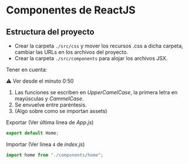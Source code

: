# Componentes de ReactJS

## Estructura del proyecto

- Crear la carpeta `./src/css` y mover los recursos .css a dicha carpeta, cambiar las URLs en los archivos del proyecto.
- Crear la carpeta `./src/components` para alojar los archivos JSX.

Tener en cuenta:

⚠ Ver desde el minuto 0:50

1. Las funciones se escriben en _UpperCamelCase_, la primera letra en mayúsculas y _CammelCase_.
2. Se envuelve entre paréntesis.
3. (Algo sobre como se importan assets)

Exportar (Ver última linea de _App.js_)

```js
export default Home;
```

Importar (Ver línea `4` de _index.js_)

```js
import home from "./components/home";
```
